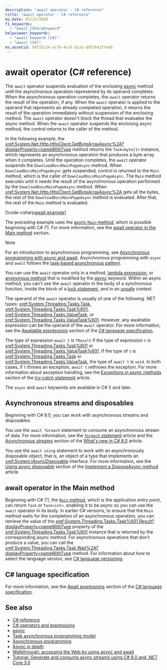 ```yaml
---
description: "await operator - C# reference"
title: "await operator - C# reference"
ms.date: 07/13/2020
f1_keywords: 
  - "await_CSharpKeyword"
helpviewer_keywords: 
  - "await keyword [C#]"
  - "await [C#]"
ms.assetid: 50725c24-ac76-4ca7-bca1-dd57642ffedb
---
```

# await operator (C# reference)

The `await` operator suspends evaluation of the enclosing [async](../keywords/async.md) method until the asynchronous operation represented by its operand completes. When the asynchronous operation completes, the `await` operator returns the result of the operation, if any. When the `await` operator is applied to the operand that represents an already completed operation, it returns the result of the operation immediately without suspension of the enclosing method. The `await` operator doesn't block the thread that evaluates the async method. When the `await` operator suspends the enclosing async method, the control returns to the caller of the method.

In the following example, the <xref:System.Net.Http.HttpClient.GetByteArrayAsync%2A?displayProperty=nameWithType> method returns the `Task<byte[]>` instance, which represents an asynchronous operation that produces a byte array when it completes. Until the operation completes, the `await` operator suspends the `DownloadDocsMainPageAsync` method. When `DownloadDocsMainPageAsync` gets suspended, control is returned to the `Main` method, which is the caller of `DownloadDocsMainPageAsync`. The `Main` method executes until it needs the result of the asynchronous operation performed by the `DownloadDocsMainPageAsync` method. When <xref:System.Net.Http.HttpClient.GetByteArrayAsync%2A> gets all the bytes, the rest of the `DownloadDocsMainPageAsync` method is evaluated. After that, the rest of the `Main` method is evaluated.

[!code-csharp[await example](snippets/shared/AwaitOperator.cs)]

The preceding example uses the [async `Main` method](../../programming-guide/main-and-command-args/index.md), which is possible beginning with C# 7.1. For more information, see the [await operator in the Main method](#await-operator-in-the-main-method) section.

> [!NOTE]
> For an introduction to asynchronous programming, see [Asynchronous programming with async and await](../../programming-guide/concepts/async/index.md). Asynchronous programming with `async` and `await` follows the [task-based asynchronous pattern](../../../standard/asynchronous-programming-patterns/task-based-asynchronous-pattern-tap.md).

You can use the `await` operator only in a method, [lambda expression](lambda-expressions.md), or [anonymous method](delegate-operator.md) that is modified by the [async](../keywords/async.md) keyword. Within an async method, you can't use the `await` operator in the body of a synchronous function, inside the block of a [lock statement](../keywords/lock-statement.md), and in an [unsafe](../keywords/unsafe.md) context.

The operand of the `await` operator is usually of one of the following .NET types: <xref:System.Threading.Tasks.Task>, <xref:System.Threading.Tasks.Task%601>, <xref:System.Threading.Tasks.ValueTask>, or <xref:System.Threading.Tasks.ValueTask%601>. However, any awaitable expression can be the operand of the `await` operator. For more information, see the [Awaitable expressions](~/_csharplang/spec/expressions.md#awaitable-expressions) section of the [C# language specification](~/_csharplang/spec/introduction.md).

The type of expression `await t` is `TResult` if the type of expression `t` is <xref:System.Threading.Tasks.Task%601> or <xref:System.Threading.Tasks.ValueTask%601>. If the type of `t` is <xref:System.Threading.Tasks.Task> or <xref:System.Threading.Tasks.ValueTask>, the type of `await t` is `void`. In both cases, if `t` throws an exception, `await t` rethrows the exception. For more information about exception handling, see the [Exceptions in async methods](../keywords/try-catch.md#exceptions-in-async-methods) section of the [try-catch statement](../keywords/try-catch.md) article.

The `async` and `await` keywords are available in C# 5 and later.

## Asynchronous streams and disposables

Beginning with C# 8.0, you can work with asynchronous streams and disposables.

You use the `await foreach` statement to consume an asynchronous stream of data. For more information, see the [`foreach` statement](../keywords/foreach-in.md) article and the [Asynchronous streams](../../whats-new/csharp-8.md#asynchronous-streams) section of the [What's new in C# 8.0](../../whats-new/csharp-8.md) article.

You use the `await using` statement to work with an asynchronously disposable object, that is, an object of a type that implements an <xref:System.IAsyncDisposable> interface. For more information, see the [Using async disposable](../../../standard/garbage-collection/implementing-disposeasync.md#using-async-disposable) section of the [Implement a DisposeAsync method](../../../standard/garbage-collection/implementing-disposeasync.md) article.

## await operator in the Main method

Beginning with C# 7.1, the [`Main` method](../../programming-guide/main-and-command-args/index.md), which is the application entry point, can return `Task` or `Task<int>`, enabling it to be async so you can use the `await` operator in its body. In earlier C# versions, to ensure that the `Main` method waits for the completion of an asynchronous operation, you can retrieve the value of the <xref:System.Threading.Tasks.Task%601.Result?displayProperty=nameWithType> property of the <xref:System.Threading.Tasks.Task%601> instance that is returned by the corresponding async method. For asynchronous operations that don't produce a value, you can call the <xref:System.Threading.Tasks.Task.Wait%2A?displayProperty=nameWithType> method. For information about how to select the language version, see [C# language versioning](../configure-language-version.md).

## C# language specification

For more information, see the [Await expressions](~/_csharplang/spec/expressions.md#await-expressions) section of the [C# language specification](~/_csharplang/spec/introduction.md).

## See also

- [C# reference](../index.md)
- [C# operators and expressions](index.md)
- [async](../keywords/async.md)
- [Task asynchronous programming model](../../programming-guide/concepts/async/task-asynchronous-programming-model.md)
- [Asynchronous programming](../../async.md)
- [Async in depth](../../../standard/async-in-depth.md)
- [Walkthrough: accessing the Web by using async and await](../../programming-guide/concepts/async/walkthrough-accessing-the-web-by-using-async-and-await.md)
- [Tutorial: Generate and consume async streams using C# 8.0 and .NET Core 3.0](../../tutorials/generate-consume-asynchronous-stream.md)
